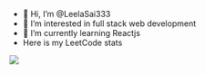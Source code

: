 - 👋 Hi, I’m @LeelaSai333
- 👀 I’m interested in full stack web development 
- 🌱 I’m currently learning Reactjs
- Here is my LeetCode stats

![](https://leetcard.jacoblin.cool/techfreak998?font=dancing_script)
